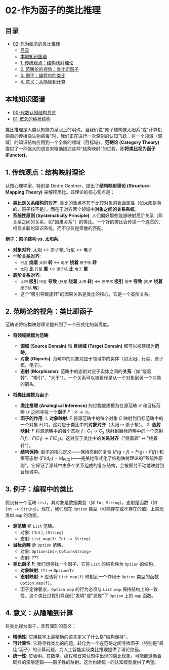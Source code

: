 # 02-作为函子的类比推理

<!-- 本地目录区块 -->
## 目录

- [02-作为函子的类比推理](#02-作为函子的类比推理)
  - [目录](#目录)
  - [本地知识图谱](#本地知识图谱)
  - [1. 传统观点：结构映射理论](#1-传统观点结构映射理论)
  - [2. 范畴论的视角：类比即函子](#2-范畴论的视角类比即函子)
  - [3. 例子：编程中的类比](#3-例子编程中的类比)
  - [4. 意义：从隐喻到计算](#4-意义从隐喻到计算)

<!-- 本地知识图谱区块 -->
## 本地知识图谱

- [00-代数认知结构总览](./00-代数认知结构总览.md)
- [01-概念的格状结构](./01-概念的格状结构.md)

类比推理是人类认知能力皇冠上的明珠。当我们说"原子结构像太阳系"或"计算机病毒的传播像生物病毒"时，我们正在进行一次深刻的认知飞跃：将一个领域（源域）的知识结构应用到一个全新的领域（目标域）。**范畴论 (Category Theory)** 提供了一种强大的语言来精确描述这种"结构映射"的过程，即**将类比视为函子 (Functor)**。

## 1. 传统观点：结构映射理论

认知心理学家，特别是 Dedre Gentner，提出了**结构映射理论 (Structure-Mapping Theory)** 来解释类比。该理论的核心观点是：

- **类比是关系结构的对齐**: 类比的重点不在于比较对象的表面属性（如太阳是黄的，原子核不是），而在于对齐两个领域中**对象之间的关系系统**。
- **系统性原则 (Systematicity Principle)**: 人们偏好那些能够映射高阶关系（即关系之间的关系，如"因果关系"）的类比。一个好的类比会传递一个连贯的、相互关联的知识系统，而不仅仅是零散的匹配。

**例子：原子结构 vs. 太阳系**:

- **对象对齐**: 太阳 $\leftrightarrow$ 原子核, 行星 $\leftrightarrow$ 电子
- **一阶关系对齐**:
  - `行星` **绕着** `太阳` **转** $\leftrightarrow$ `电子` **绕着** `原子核` **转**
  - `太阳` **比** `行星` **重** $\leftrightarrow$ `原子核` **比** `电子` **重**
- **高阶关系对齐**:
  - `太阳` **吸引** `行星` **导致** (`行星` **绕着** `太阳` **转**) $\leftrightarrow$ `原子核` **吸引** `电子` **导致** (`电子` **绕着** `原子核` **转**)
  - 这个"吸引导致旋转"的因果关系是类比的核心，它是一个高阶关系。

## 2. 范畴论的视角：类比即函子

范畴论将结构映射理论提升到了一个形式化的新高度。

- **将领域建模为范畴**:
  - **源域 (Source Domain)** 和 **目标域 (Target Domain)** 都可以被建模为**范畴**。
  - **对象 (Objects)**: 范畴中的对象对应于领域中的实体（如太阳、行星、原子核、电子）。
  - **态射 (Morphisms)**: 范畴中的态射对应于实体之间的**关系**（如"绕着转"、"吸引"、"大于"）。一个关系可以被看作是从一个对象到另一个对象的箭头。

- **将类比建模为函子**:
  - **类比推理 (Analogical Inference)** 的过程被建模为在源范畴 $\mathcal{C}$ 和目标范畴 $\mathcal{D}$ 之间寻找一个**函子** $F: \mathcal{C} \to \mathcal{D}$。
  - **函子的作用**:
        1. **对象映射**: $F$ 将源范畴中的每个对象 $C$ 映射到目标范畴中的一个对象 $F(C)$。这对应于类比中的**对象对齐**（太阳 $\mapsto$ 原子核）。
        2. **态射映射**: $F$ 将源范畴中的每个态射 $f: C_1 \to C_2$ 映射到目标范畴中的一个态射 $F(f): F(C_1) \to F(C_2)$。这对应于类比中的**关系对齐**（"绕着转" $\mapsto$ "绕着转"）。
  - **结构保持**: 函子的核心定义——保持态射的复合 ($F(g \circ f) = F(g) \circ F(f)$) 和恒等态射 ($F(\text{id}_C) = \text{id}_{F(C)}$)——完美地形式化了结构映射理论的"系统性原则"。它保证了源域中由多个关系组成的复杂结构，会被原封不动地映射到目标域中。

## 3. 例子：编程中的类比

假设有一个范畴 `List`，其对象是数据类型（如 `Int`, `String`），态射是函数（如 `Int -> String`）。现在，我们想在 `Option` 类型（可能存在或不存在的值）上实现类似 `map` 的功能。

- **源范畴 $\mathcal{C}$**: `List` 范畴。
  - 对象: `[Int]`, `[String]`
  - 态射: `List.map(f: Int -> String)`
- **目标范畴 $\mathcal{D}$**: `Option` 范畴。
  - 对象: `Option<Int>`, `Option<String>`
  - 态射: ???
- **类比函子 $F$**: 我们想寻找一个函子，它将 `List` 的结构映为 `Option` 的结构。
  - **对象映射**: `[T]` $\mapsto$ `Option<T>`
  - **态射映射**: $F$ 应该将 `List.map(f)` 映射到一个作用于 `Option` 类型的函数 `Option.map(f)`。
  - 函子定律要求，`Option.map` 的行为必须与 `List.map` 保持结构上的一致性。这个类比过程引导我们"发明"或"发现"了 `Option` 上的 `map` 函数。

## 4. 意义：从隐喻到计算

将类比视为函子，具有深刻的意义：

- **精确性**: 它用数学上最精确的语言定义了什么是"结构保持"。
- **可计算性**: 它将寻找类比的问题，转化为一个在范畴之间寻找函子（特别是"最佳"函子）的计算问题，为人工智能实现类比推理提供了理论路径。
- **统一性**: 它表明，在数学、编程和日常认知中出现的类比现象，可能都遵循着同样的深层逻辑——函子性的映射。这为构建统一的认知模型提供了希望。
